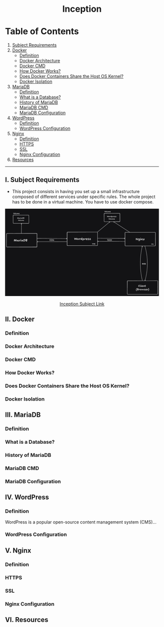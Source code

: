 <h1 align="center">Inception</h1>

# Table of Contents
1. [Subject Requirements](#subject-requirements)
2. [Docker](#docker)
   - [Definition](#docker-definition)
   - [Docker Architecture](#docker-architecture)
   - [Docker CMD](#docker-cmd)
   - [How Docker Works?](#how-docker-works)
   - [Does Docker Containers Share the Host OS Kernel?](#docker-container-sharing-kernel)
   - [Docker Isolation](#docker-isolation)
3. [MariaDB](#mariadb)
   - [Definition](#mariadb-definition)
   - [What is a Database?](#what-is-a-database)
   - [History of MariaDB](#history-of-mariadb)
   - [MariaDB CMD](#mariadb-cmd)
   - [MariaDB Configuration](#mariadb-configuration)
4. [WordPress](#wordpress)
   - [Definition](#wordpress-definition)
   - [WordPress Configuration](#wordpress-configuration)
5. [Nginx](#nginx)
   - [Definition](#nginx-definition)
   - [HTTPS](#https)
   - [SSL](#ssl)
   - [Nginx Configuration](#nginx-configuration)
6. [Resources](#resources)

---

## I. Subject Requirements
   - This project consists in having you set up a small infrastructure composed of different
services under specific rules. The whole project has to be done in a virtual machine. You
have to use docker compose.
<p align="center">  <img src="Assets/Infrastructure.png" </p>
   
   <div style="display: flex; justify-content: center;">
  <a href="https://cdn.intra.42.fr/pdf/pdf/103030/en.subject.pdf" target="_blank">Inception Subject Link</a>
</div>


















## II. Docker

### Definition

### Docker Architecture

### Docker CMD

### How Docker Works?

### Does Docker Containers Share the Host OS Kernel?

### Docker Isolation

## III. MariaDB

### Definition

### What is a Database?

### History of MariaDB

### MariaDB CMD

### MariaDB Configuration

## IV. WordPress

### Definition

WordPress is a popular open-source content management system (CMS)...

### WordPress Configuration

## V. Nginx

### Definition

### HTTPS

### SSL

### Nginx Configuration

## VI. Resources
